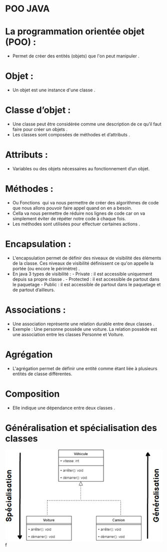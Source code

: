 # POO JAVA

# La programmation orientée objet (POO) : 
  - Permet de créer des entités (objets) que l'on peut manipuler .

# Objet :
  - Un objet est une instance d'une classe  .
 
# Classe d’objet : 
  - Une classe peut être considérée comme une description de ce qu’il faut faire pour créer un objets .
  - Les classes sont composées de méthodes et d’attributs .

# Attributs :
  - Variables ou des objets nécessaires au fonctionnement d’un objet.

# Méthodes : 
 - Ou Fonctions  qui va nous permettre de créer des algorithmes de code que nous allons pouvoir faire appel quand on en a besoin. 
 - Cella va nous permettre de réduire nos lignes de code car on va simplement éviter de répéter notre code à chaque fois. 
 - Les méthodes sont utilisées pour effectuer certaines actions .

# Encapsulation : 
 - L'encapsulation permet de définir des niveaux de visibilité des éléments de la classe. Ces niveaux de visibilité définissent ce qu'on appelle la portée (ou encore le périmètre) .
 - En java 3 types de visibilité :
                 - Private : il est accessible uniquement depuis sa propre classe .
                 - Protected : il est accessible de partout dans le paquetage
                 - Public : il est accessible de partout dans le paquetage  et de partout d’ailleurs.

# Associations :
  - Une association représente une relation durable entre deux classes .
  - Exemple : Une personne possède une voiture. La relation possède est une association entre les classes Personne et Voiture. 

# Agrégation 
  - L'agrégation permet de définir une entité comme étant liée à plusieurs entités de classe différentes. 

# Composition
  - Elle indique une dépendance entre deux classes  .

# Généralisation et spécialisation des classes

![plot](Différence.png)
f